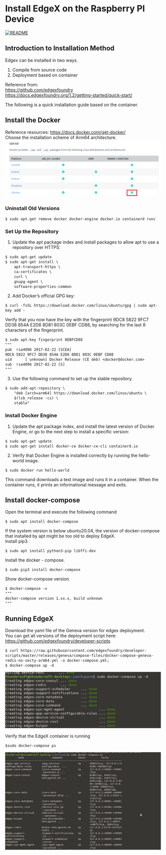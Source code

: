 # Install EdgeX on the Raspberry PI Device

[![README](https://img.shields.io/badge/%E4%B8%AD%E6%96%87-brightgreen)](../RaspberryPi/Install_EdgeX_CN.md)

## Introduction to Installation Method
Edgex can be installed in two ways.<br>
1. Compile from source code  <br>
2. Deployment based on container  <br>

Reference from:<br>
https://github.com/edgexfoundry <br>
https://docs.edgexfoundry.org/1.2/getting-started/quick-start/ <br>

The following is a quick installation guide based on the container.<br>

## Install the Docker
Reference resources: https://docs.docker.com/get-docker/ <br>
Choose the installation scheme of Arm64 architecture.  <br>
 ![image](./image/dock.png)

### Uninstall Old Versions
```
$ sudo apt-get remove docker docker-engine docker.io containerd runc
```
### Set Up the Repository
1. Update the apt package index and install packages to allow apt to use a repository over HTTPS: <br>
```
$ sudo apt-get update
$ sudo apt-get install \
	apt-transport-https \
	ca-certificates \
	curl \
	gnupg-agent \
	software-properties-common
```
2. Add Docker’s official GPG key:
```
$ curl -fsSL https://download.docker.com/linux/ubuntu/gpg | sudo apt-key add -
```
Verify that you now have the key with the fingerprint 9DC8 5822 9FC7 DD38 854A E2D8 8D81 803C 0EBF CD88, by searching for the last 8 characters of the fingerprint. <br>
```
$ sudo apt-key fingerprint 0EBFCD88
"""
pub  rsa4096 2017-02-22 [SCEA]
9DC8 5822 9FC7 DD38 854A E2D8 8D81 803C 0EBF CD88
uid      [ unknown] Docker Release (CE deb) <docker@docker.com>
sub  rsa4096 2017-02-22 [S]
"""
```
3. Use the following command to set up the stable repository.  <br>
```
$ sudo add-apt-repository \
	"deb [arch=arm64] https://download.docker.com/linux/ubuntu \
	$(lsb_release -cs) \
	stable"
```
### Install Docker Engine
1. Update the apt package index, and install the latest version of Docker Engine, or go to the next step to install a specific version:
```
$ sudo apt-get update
$ sudo apt-get install docker-ce docker-ce-cli containerd.io
```
2. Verify that Docker Engine is installed correctly by running the hello-world image.
```
$ sudo docker run hello-world
```
This command downloads a test image and runs it in a container. When the container runs, it prints an informational message and exits.<br>
## Install docker-compose
Open the terminal and execute the following command
```
$ sudo apt install docker-compose
```
If the system version is below ubuntu20.04, the version of docker-compose that installed by apt might be too old to deploy EdgeX. <br>
Install pip3.<br>
```
$ sudo apt install python3-pip libffi-dev
```
Install the docker - compose.<br>
```
$ sudo pip3 install docker-compose
```
 Show docker-compose version.<br>
```
$ docker-compose -v
"""
docker-compose version 1.xx.x, build unknown
"""
```
## Running EdgeX
Download the yaml file of  the Geneva version for edgex deployment. <br>
You can get all versions of the deployment script here: https://github.com/edgexfoundry/developer-scripts <br>
```
$ curl https://raw.githubusercontent.com/edgexfoundry/developer-scripts/master/releases/geneva/compose-files/docker-compose-geneva-redis-no-secty-arm64.yml -o docker-compose.yml; 
$ docker-compose up -d
```

 ![image](./image/dock-compose.png)

Verify that the EdgeX container is running<br>

```
$sudo docker-compose ps
```

 ![image](./image/dc-ps.png)
 
